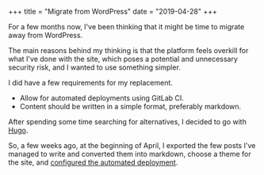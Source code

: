 +++
title = "Migrate from WordPress"
date = "2019-04-28"
+++

For a few months now, I've been thinking that it might be time to migrate away
from WordPress.

The main reasons behind my thinking is that the platform feels overkill for what
I've done with the site, which poses a potential and unnecessary security risk,
and I wanted to use something simpler.

I did have a few requirements for my replacement.

* Allow for automated deployments using GitLab CI.
* Content should be written in a simple format, preferably markdown.

After spending some time searching for alternatives, I decided to go with
[Hugo](https://gohugo.io/).

So, a few weeks ago, at the beginning of April, I exported the few posts I've
managed to write and converted them into markdown, choose a theme for the site,
and [configured the automated deployment](https://grh.am/2018/deploying-a-hugo-static-site-using-gitlab-ci-cd-and-ssh/).
